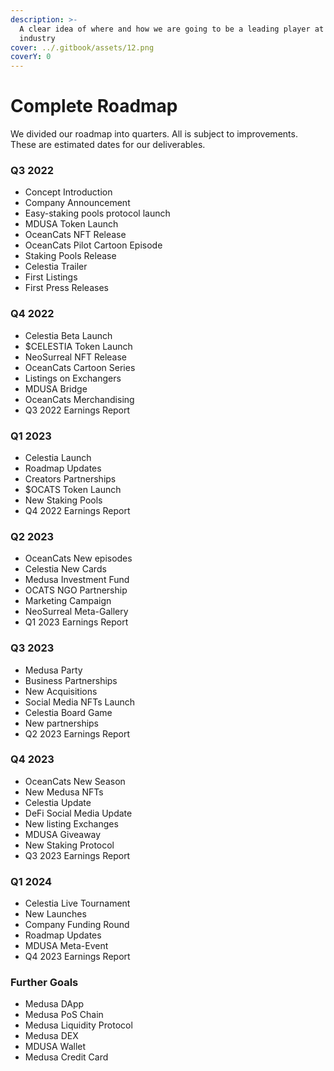 ```yaml
---
description: >-
  A clear idea of where and how we are going to be a leading player at the DeFi
  industry
cover: ../.gitbook/assets/12.png
coverY: 0
---
```


# Complete Roadmap

We divided our roadmap into quarters. All is subject to improvements. These are estimated dates for our deliverables.

### Q3 2022

* Concept Introduction
* &#x20;Company Announcement
* &#x20;Easy-staking pools protocol launch
* &#x20;MDUSA Token Launch
* &#x20;OceanCats NFT Release
* &#x20;OceanCats Pilot Cartoon Episode
* &#x20;Staking Pools Release
* &#x20;Celestia Trailer
* &#x20;First Listings
* &#x20;First Press Releases

### Q4 2022

* Celestia Beta Launch
* $CELESTIA Token Launch&#x20;
* NeoSurreal NFT Release
* OceanCats Cartoon Series
* Listings on Exchangers
* MDUSA Bridge
* OceanCats Merchandising
* Q3 2022 Earnings Report



### Q1 2023

* Celestia Launch
* Roadmap Updates
* Creators Partnerships
* $OCATS Token Launch
* New Staking Pools
* Q4 2022 Earnings Report

### Q2 2023

* OceanCats New episodes
* Celestia New Cards
* Medusa Investment Fund
* OCATS NGO Partnership
* Marketing Campaign
* NeoSurreal Meta-Gallery
* Q1 2023 Earnings Report

### Q3 2023

* Medusa Party
* Business Partnerships
* New Acquisitions
* Social Media NFTs Launch
* Celestia Board Game
* New partnerships
* Q2 2023 Earnings Report

### Q4 2023

* OceanCats New Season
* New Medusa NFTs
* Celestia Update
* DeFi Social Media Update
* New listing Exchanges
* MDUSA Giveaway
* New Staking Protocol
* Q3 2023 Earnings Report

### Q1 2024

* Celestia Live Tournament
* New Launches
* Company Funding Round
* Roadmap Updates
* MDUSA Meta-Event
* Q4 2023 Earnings Report

### Further Goals

* Medusa DApp
* Medusa PoS Chain
* Medusa Liquidity Protocol
* Medusa DEX
* MDUSA Wallet
* Medusa Credit Card

